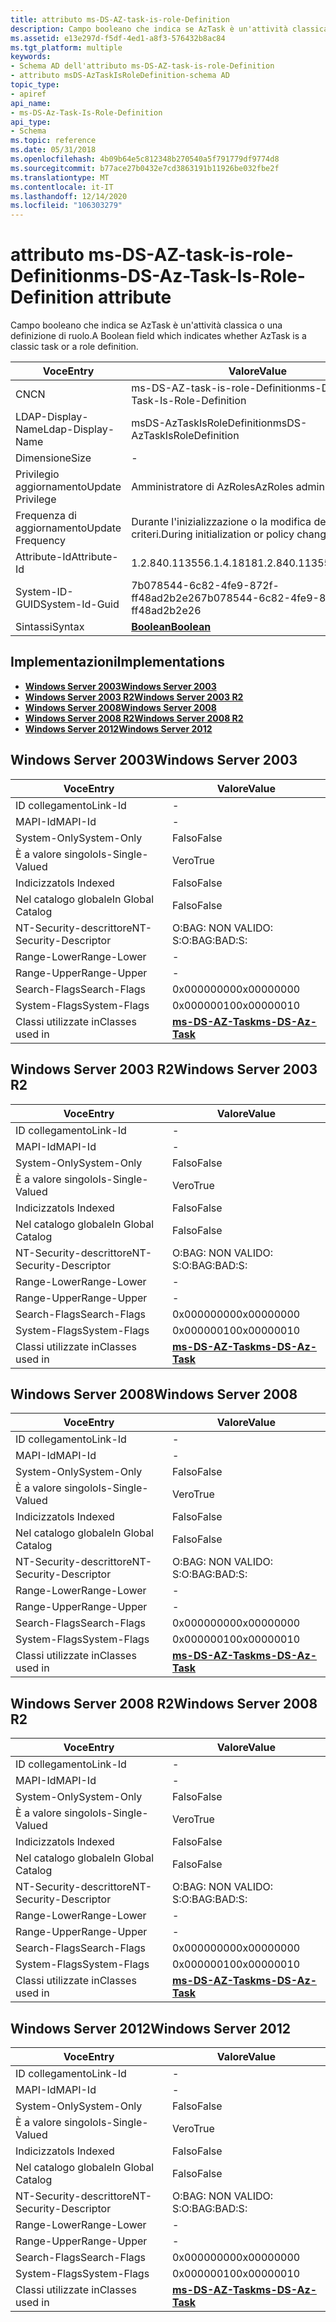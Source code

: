 ```yaml
---
title: attributo ms-DS-AZ-task-is-role-Definition
description: Campo booleano che indica se AzTask è un'attività classica o una definizione di ruolo.
ms.assetid: e13e297d-f5df-4ed1-a8f3-576432b8ac84
ms.tgt_platform: multiple
keywords:
- Schema AD dell'attributo ms-DS-AZ-task-is-role-Definition
- attributo msDS-AzTaskIsRoleDefinition-schema AD
topic_type:
- apiref
api_name:
- ms-DS-Az-Task-Is-Role-Definition
api_type:
- Schema
ms.topic: reference
ms.date: 05/31/2018
ms.openlocfilehash: 4b09b64e5c812348b270540a5f791779df9774d8
ms.sourcegitcommit: b77ace27b0432e7cd3863191b11926be032fbe2f
ms.translationtype: MT
ms.contentlocale: it-IT
ms.lasthandoff: 12/14/2020
ms.locfileid: "106303279"
---
```

# <a name="ms-ds-az-task-is-role-definition-attribute"></a><span data-ttu-id="c45c2-105">attributo ms-DS-AZ-task-is-role-Definition</span><span class="sxs-lookup"><span data-stu-id="c45c2-105">ms-DS-Az-Task-Is-Role-Definition attribute</span></span>

<span data-ttu-id="c45c2-106">Campo booleano che indica se AzTask è un'attività classica o una definizione di ruolo.</span><span class="sxs-lookup"><span data-stu-id="c45c2-106">A Boolean field which indicates whether AzTask is a classic task or a role definition.</span></span>



| <span data-ttu-id="c45c2-107">Voce</span><span class="sxs-lookup"><span data-stu-id="c45c2-107">Entry</span></span> | <span data-ttu-id="c45c2-108">Valore</span><span class="sxs-lookup"><span data-stu-id="c45c2-108">Value</span></span> |
|-------------------|-----------------------------------------|
| <span data-ttu-id="c45c2-109">CN</span><span class="sxs-lookup"><span data-stu-id="c45c2-109">CN</span></span>                | <span data-ttu-id="c45c2-110">ms-DS-AZ-task-is-role-Definition</span><span class="sxs-lookup"><span data-stu-id="c45c2-110">ms-DS-Az-Task-Is-Role-Definition</span></span>        |
| <span data-ttu-id="c45c2-111">LDAP-Display-Name</span><span class="sxs-lookup"><span data-stu-id="c45c2-111">Ldap-Display-Name</span></span> | <span data-ttu-id="c45c2-112">msDS-AzTaskIsRoleDefinition</span><span class="sxs-lookup"><span data-stu-id="c45c2-112">msDS-AzTaskIsRoleDefinition</span></span>             |
| <span data-ttu-id="c45c2-113">Dimensione</span><span class="sxs-lookup"><span data-stu-id="c45c2-113">Size</span></span>              | \-                                      |
| <span data-ttu-id="c45c2-114">Privilegio aggiornamento</span><span class="sxs-lookup"><span data-stu-id="c45c2-114">Update Privilege</span></span>  | <span data-ttu-id="c45c2-115">Amministratore di AzRoles</span><span class="sxs-lookup"><span data-stu-id="c45c2-115">AzRoles admin</span></span>                           |
| <span data-ttu-id="c45c2-116">Frequenza di aggiornamento</span><span class="sxs-lookup"><span data-stu-id="c45c2-116">Update Frequency</span></span>  | <span data-ttu-id="c45c2-117">Durante l'inizializzazione o la modifica dei criteri.</span><span class="sxs-lookup"><span data-stu-id="c45c2-117">During initialization or policy change.</span></span> |
| <span data-ttu-id="c45c2-118">Attribute-Id</span><span class="sxs-lookup"><span data-stu-id="c45c2-118">Attribute-Id</span></span>      | <span data-ttu-id="c45c2-119">1.2.840.113556.1.4.1818</span><span class="sxs-lookup"><span data-stu-id="c45c2-119">1.2.840.113556.1.4.1818</span></span>                 |
| <span data-ttu-id="c45c2-120">System-ID-GUID</span><span class="sxs-lookup"><span data-stu-id="c45c2-120">System-Id-Guid</span></span>    | <span data-ttu-id="c45c2-121">7b078544-6c82-4fe9-872f-ff48ad2b2e26</span><span class="sxs-lookup"><span data-stu-id="c45c2-121">7b078544-6c82-4fe9-872f-ff48ad2b2e26</span></span>    |
| <span data-ttu-id="c45c2-122">Sintassi</span><span class="sxs-lookup"><span data-stu-id="c45c2-122">Syntax</span></span>            | [<span data-ttu-id="c45c2-123">**Boolean**</span><span class="sxs-lookup"><span data-stu-id="c45c2-123">**Boolean**</span></span>](s-boolean.md)            |



## <a name="implementations"></a><span data-ttu-id="c45c2-124">Implementazioni</span><span class="sxs-lookup"><span data-stu-id="c45c2-124">Implementations</span></span>

-   [<span data-ttu-id="c45c2-125">**Windows Server 2003**</span><span class="sxs-lookup"><span data-stu-id="c45c2-125">**Windows Server 2003**</span></span>](#windows-server-2003)
-   [<span data-ttu-id="c45c2-126">**Windows Server 2003 R2**</span><span class="sxs-lookup"><span data-stu-id="c45c2-126">**Windows Server 2003 R2**</span></span>](#windows-server-2003-r2)
-   [<span data-ttu-id="c45c2-127">**Windows Server 2008**</span><span class="sxs-lookup"><span data-stu-id="c45c2-127">**Windows Server 2008**</span></span>](#windows-server-2008)
-   [<span data-ttu-id="c45c2-128">**Windows Server 2008 R2**</span><span class="sxs-lookup"><span data-stu-id="c45c2-128">**Windows Server 2008 R2**</span></span>](#windows-server-2008-r2)
-   [<span data-ttu-id="c45c2-129">**Windows Server 2012**</span><span class="sxs-lookup"><span data-stu-id="c45c2-129">**Windows Server 2012**</span></span>](#windows-server-2012)

## <a name="windows-server-2003"></a><span data-ttu-id="c45c2-130">Windows Server 2003</span><span class="sxs-lookup"><span data-stu-id="c45c2-130">Windows Server 2003</span></span>



| <span data-ttu-id="c45c2-131">Voce</span><span class="sxs-lookup"><span data-stu-id="c45c2-131">Entry</span></span> | <span data-ttu-id="c45c2-132">Valore</span><span class="sxs-lookup"><span data-stu-id="c45c2-132">Value</span></span> |
|------------------------|---------------------------------------------------|
| <span data-ttu-id="c45c2-133">ID collegamento</span><span class="sxs-lookup"><span data-stu-id="c45c2-133">Link-Id</span></span>                | \-                                                |
| <span data-ttu-id="c45c2-134">MAPI-Id</span><span class="sxs-lookup"><span data-stu-id="c45c2-134">MAPI-Id</span></span>                | \-                                                |
| <span data-ttu-id="c45c2-135">System-Only</span><span class="sxs-lookup"><span data-stu-id="c45c2-135">System-Only</span></span>            | <span data-ttu-id="c45c2-136">Falso</span><span class="sxs-lookup"><span data-stu-id="c45c2-136">False</span></span>                                             |
| <span data-ttu-id="c45c2-137">È a valore singolo</span><span class="sxs-lookup"><span data-stu-id="c45c2-137">Is-Single-Valued</span></span>       | <span data-ttu-id="c45c2-138">Vero</span><span class="sxs-lookup"><span data-stu-id="c45c2-138">True</span></span>                                              |
| <span data-ttu-id="c45c2-139">Indicizzato</span><span class="sxs-lookup"><span data-stu-id="c45c2-139">Is Indexed</span></span>             | <span data-ttu-id="c45c2-140">Falso</span><span class="sxs-lookup"><span data-stu-id="c45c2-140">False</span></span>                                             |
| <span data-ttu-id="c45c2-141">Nel catalogo globale</span><span class="sxs-lookup"><span data-stu-id="c45c2-141">In Global Catalog</span></span>      | <span data-ttu-id="c45c2-142">Falso</span><span class="sxs-lookup"><span data-stu-id="c45c2-142">False</span></span>                                             |
| <span data-ttu-id="c45c2-143">NT-Security-descrittore</span><span class="sxs-lookup"><span data-stu-id="c45c2-143">NT-Security-Descriptor</span></span> | <span data-ttu-id="c45c2-144">O:BAG: NON VALIDO: S:</span><span class="sxs-lookup"><span data-stu-id="c45c2-144">O:BAG:BAD:S:</span></span>                                      |
| <span data-ttu-id="c45c2-145">Range-Lower</span><span class="sxs-lookup"><span data-stu-id="c45c2-145">Range-Lower</span></span>            | \-                                                |
| <span data-ttu-id="c45c2-146">Range-Upper</span><span class="sxs-lookup"><span data-stu-id="c45c2-146">Range-Upper</span></span>            | \-                                                |
| <span data-ttu-id="c45c2-147">Search-Flags</span><span class="sxs-lookup"><span data-stu-id="c45c2-147">Search-Flags</span></span>           | <span data-ttu-id="c45c2-148">0x00000000</span><span class="sxs-lookup"><span data-stu-id="c45c2-148">0x00000000</span></span>                                        |
| <span data-ttu-id="c45c2-149">System-Flags</span><span class="sxs-lookup"><span data-stu-id="c45c2-149">System-Flags</span></span>           | <span data-ttu-id="c45c2-150">0x00000010</span><span class="sxs-lookup"><span data-stu-id="c45c2-150">0x00000010</span></span>                                        |
| <span data-ttu-id="c45c2-151">Classi utilizzate in</span><span class="sxs-lookup"><span data-stu-id="c45c2-151">Classes used in</span></span>        | [<span data-ttu-id="c45c2-152">**ms-DS-AZ-Task**</span><span class="sxs-lookup"><span data-stu-id="c45c2-152">**ms-DS-Az-Task**</span></span>](c-msds-aztask.md)<br/> |



## <a name="windows-server-2003-r2"></a><span data-ttu-id="c45c2-153">Windows Server 2003 R2</span><span class="sxs-lookup"><span data-stu-id="c45c2-153">Windows Server 2003 R2</span></span>



| <span data-ttu-id="c45c2-154">Voce</span><span class="sxs-lookup"><span data-stu-id="c45c2-154">Entry</span></span> | <span data-ttu-id="c45c2-155">Valore</span><span class="sxs-lookup"><span data-stu-id="c45c2-155">Value</span></span> |
|------------------------|---------------------------------------------------|
| <span data-ttu-id="c45c2-156">ID collegamento</span><span class="sxs-lookup"><span data-stu-id="c45c2-156">Link-Id</span></span>                | \-                                                |
| <span data-ttu-id="c45c2-157">MAPI-Id</span><span class="sxs-lookup"><span data-stu-id="c45c2-157">MAPI-Id</span></span>                | \-                                                |
| <span data-ttu-id="c45c2-158">System-Only</span><span class="sxs-lookup"><span data-stu-id="c45c2-158">System-Only</span></span>            | <span data-ttu-id="c45c2-159">Falso</span><span class="sxs-lookup"><span data-stu-id="c45c2-159">False</span></span>                                             |
| <span data-ttu-id="c45c2-160">È a valore singolo</span><span class="sxs-lookup"><span data-stu-id="c45c2-160">Is-Single-Valued</span></span>       | <span data-ttu-id="c45c2-161">Vero</span><span class="sxs-lookup"><span data-stu-id="c45c2-161">True</span></span>                                              |
| <span data-ttu-id="c45c2-162">Indicizzato</span><span class="sxs-lookup"><span data-stu-id="c45c2-162">Is Indexed</span></span>             | <span data-ttu-id="c45c2-163">Falso</span><span class="sxs-lookup"><span data-stu-id="c45c2-163">False</span></span>                                             |
| <span data-ttu-id="c45c2-164">Nel catalogo globale</span><span class="sxs-lookup"><span data-stu-id="c45c2-164">In Global Catalog</span></span>      | <span data-ttu-id="c45c2-165">Falso</span><span class="sxs-lookup"><span data-stu-id="c45c2-165">False</span></span>                                             |
| <span data-ttu-id="c45c2-166">NT-Security-descrittore</span><span class="sxs-lookup"><span data-stu-id="c45c2-166">NT-Security-Descriptor</span></span> | <span data-ttu-id="c45c2-167">O:BAG: NON VALIDO: S:</span><span class="sxs-lookup"><span data-stu-id="c45c2-167">O:BAG:BAD:S:</span></span>                                      |
| <span data-ttu-id="c45c2-168">Range-Lower</span><span class="sxs-lookup"><span data-stu-id="c45c2-168">Range-Lower</span></span>            | \-                                                |
| <span data-ttu-id="c45c2-169">Range-Upper</span><span class="sxs-lookup"><span data-stu-id="c45c2-169">Range-Upper</span></span>            | \-                                                |
| <span data-ttu-id="c45c2-170">Search-Flags</span><span class="sxs-lookup"><span data-stu-id="c45c2-170">Search-Flags</span></span>           | <span data-ttu-id="c45c2-171">0x00000000</span><span class="sxs-lookup"><span data-stu-id="c45c2-171">0x00000000</span></span>                                        |
| <span data-ttu-id="c45c2-172">System-Flags</span><span class="sxs-lookup"><span data-stu-id="c45c2-172">System-Flags</span></span>           | <span data-ttu-id="c45c2-173">0x00000010</span><span class="sxs-lookup"><span data-stu-id="c45c2-173">0x00000010</span></span>                                        |
| <span data-ttu-id="c45c2-174">Classi utilizzate in</span><span class="sxs-lookup"><span data-stu-id="c45c2-174">Classes used in</span></span>        | [<span data-ttu-id="c45c2-175">**ms-DS-AZ-Task**</span><span class="sxs-lookup"><span data-stu-id="c45c2-175">**ms-DS-Az-Task**</span></span>](c-msds-aztask.md)<br/> |



## <a name="windows-server-2008"></a><span data-ttu-id="c45c2-176">Windows Server 2008</span><span class="sxs-lookup"><span data-stu-id="c45c2-176">Windows Server 2008</span></span>



| <span data-ttu-id="c45c2-177">Voce</span><span class="sxs-lookup"><span data-stu-id="c45c2-177">Entry</span></span> | <span data-ttu-id="c45c2-178">Valore</span><span class="sxs-lookup"><span data-stu-id="c45c2-178">Value</span></span> |
|------------------------|---------------------------------------------------|
| <span data-ttu-id="c45c2-179">ID collegamento</span><span class="sxs-lookup"><span data-stu-id="c45c2-179">Link-Id</span></span>                | \-                                                |
| <span data-ttu-id="c45c2-180">MAPI-Id</span><span class="sxs-lookup"><span data-stu-id="c45c2-180">MAPI-Id</span></span>                | \-                                                |
| <span data-ttu-id="c45c2-181">System-Only</span><span class="sxs-lookup"><span data-stu-id="c45c2-181">System-Only</span></span>            | <span data-ttu-id="c45c2-182">Falso</span><span class="sxs-lookup"><span data-stu-id="c45c2-182">False</span></span>                                             |
| <span data-ttu-id="c45c2-183">È a valore singolo</span><span class="sxs-lookup"><span data-stu-id="c45c2-183">Is-Single-Valued</span></span>       | <span data-ttu-id="c45c2-184">Vero</span><span class="sxs-lookup"><span data-stu-id="c45c2-184">True</span></span>                                              |
| <span data-ttu-id="c45c2-185">Indicizzato</span><span class="sxs-lookup"><span data-stu-id="c45c2-185">Is Indexed</span></span>             | <span data-ttu-id="c45c2-186">Falso</span><span class="sxs-lookup"><span data-stu-id="c45c2-186">False</span></span>                                             |
| <span data-ttu-id="c45c2-187">Nel catalogo globale</span><span class="sxs-lookup"><span data-stu-id="c45c2-187">In Global Catalog</span></span>      | <span data-ttu-id="c45c2-188">Falso</span><span class="sxs-lookup"><span data-stu-id="c45c2-188">False</span></span>                                             |
| <span data-ttu-id="c45c2-189">NT-Security-descrittore</span><span class="sxs-lookup"><span data-stu-id="c45c2-189">NT-Security-Descriptor</span></span> | <span data-ttu-id="c45c2-190">O:BAG: NON VALIDO: S:</span><span class="sxs-lookup"><span data-stu-id="c45c2-190">O:BAG:BAD:S:</span></span>                                      |
| <span data-ttu-id="c45c2-191">Range-Lower</span><span class="sxs-lookup"><span data-stu-id="c45c2-191">Range-Lower</span></span>            | \-                                                |
| <span data-ttu-id="c45c2-192">Range-Upper</span><span class="sxs-lookup"><span data-stu-id="c45c2-192">Range-Upper</span></span>            | \-                                                |
| <span data-ttu-id="c45c2-193">Search-Flags</span><span class="sxs-lookup"><span data-stu-id="c45c2-193">Search-Flags</span></span>           | <span data-ttu-id="c45c2-194">0x00000000</span><span class="sxs-lookup"><span data-stu-id="c45c2-194">0x00000000</span></span>                                        |
| <span data-ttu-id="c45c2-195">System-Flags</span><span class="sxs-lookup"><span data-stu-id="c45c2-195">System-Flags</span></span>           | <span data-ttu-id="c45c2-196">0x00000010</span><span class="sxs-lookup"><span data-stu-id="c45c2-196">0x00000010</span></span>                                        |
| <span data-ttu-id="c45c2-197">Classi utilizzate in</span><span class="sxs-lookup"><span data-stu-id="c45c2-197">Classes used in</span></span>        | [<span data-ttu-id="c45c2-198">**ms-DS-AZ-Task**</span><span class="sxs-lookup"><span data-stu-id="c45c2-198">**ms-DS-Az-Task**</span></span>](c-msds-aztask.md)<br/> |



## <a name="windows-server-2008-r2"></a><span data-ttu-id="c45c2-199">Windows Server 2008 R2</span><span class="sxs-lookup"><span data-stu-id="c45c2-199">Windows Server 2008 R2</span></span>



| <span data-ttu-id="c45c2-200">Voce</span><span class="sxs-lookup"><span data-stu-id="c45c2-200">Entry</span></span> | <span data-ttu-id="c45c2-201">Valore</span><span class="sxs-lookup"><span data-stu-id="c45c2-201">Value</span></span> |
|------------------------|---------------------------------------------------|
| <span data-ttu-id="c45c2-202">ID collegamento</span><span class="sxs-lookup"><span data-stu-id="c45c2-202">Link-Id</span></span>                | \-                                                |
| <span data-ttu-id="c45c2-203">MAPI-Id</span><span class="sxs-lookup"><span data-stu-id="c45c2-203">MAPI-Id</span></span>                | \-                                                |
| <span data-ttu-id="c45c2-204">System-Only</span><span class="sxs-lookup"><span data-stu-id="c45c2-204">System-Only</span></span>            | <span data-ttu-id="c45c2-205">Falso</span><span class="sxs-lookup"><span data-stu-id="c45c2-205">False</span></span>                                             |
| <span data-ttu-id="c45c2-206">È a valore singolo</span><span class="sxs-lookup"><span data-stu-id="c45c2-206">Is-Single-Valued</span></span>       | <span data-ttu-id="c45c2-207">Vero</span><span class="sxs-lookup"><span data-stu-id="c45c2-207">True</span></span>                                              |
| <span data-ttu-id="c45c2-208">Indicizzato</span><span class="sxs-lookup"><span data-stu-id="c45c2-208">Is Indexed</span></span>             | <span data-ttu-id="c45c2-209">Falso</span><span class="sxs-lookup"><span data-stu-id="c45c2-209">False</span></span>                                             |
| <span data-ttu-id="c45c2-210">Nel catalogo globale</span><span class="sxs-lookup"><span data-stu-id="c45c2-210">In Global Catalog</span></span>      | <span data-ttu-id="c45c2-211">Falso</span><span class="sxs-lookup"><span data-stu-id="c45c2-211">False</span></span>                                             |
| <span data-ttu-id="c45c2-212">NT-Security-descrittore</span><span class="sxs-lookup"><span data-stu-id="c45c2-212">NT-Security-Descriptor</span></span> | <span data-ttu-id="c45c2-213">O:BAG: NON VALIDO: S:</span><span class="sxs-lookup"><span data-stu-id="c45c2-213">O:BAG:BAD:S:</span></span>                                      |
| <span data-ttu-id="c45c2-214">Range-Lower</span><span class="sxs-lookup"><span data-stu-id="c45c2-214">Range-Lower</span></span>            | \-                                                |
| <span data-ttu-id="c45c2-215">Range-Upper</span><span class="sxs-lookup"><span data-stu-id="c45c2-215">Range-Upper</span></span>            | \-                                                |
| <span data-ttu-id="c45c2-216">Search-Flags</span><span class="sxs-lookup"><span data-stu-id="c45c2-216">Search-Flags</span></span>           | <span data-ttu-id="c45c2-217">0x00000000</span><span class="sxs-lookup"><span data-stu-id="c45c2-217">0x00000000</span></span>                                        |
| <span data-ttu-id="c45c2-218">System-Flags</span><span class="sxs-lookup"><span data-stu-id="c45c2-218">System-Flags</span></span>           | <span data-ttu-id="c45c2-219">0x00000010</span><span class="sxs-lookup"><span data-stu-id="c45c2-219">0x00000010</span></span>                                        |
| <span data-ttu-id="c45c2-220">Classi utilizzate in</span><span class="sxs-lookup"><span data-stu-id="c45c2-220">Classes used in</span></span>        | [<span data-ttu-id="c45c2-221">**ms-DS-AZ-Task**</span><span class="sxs-lookup"><span data-stu-id="c45c2-221">**ms-DS-Az-Task**</span></span>](c-msds-aztask.md)<br/> |



## <a name="windows-server-2012"></a><span data-ttu-id="c45c2-222">Windows Server 2012</span><span class="sxs-lookup"><span data-stu-id="c45c2-222">Windows Server 2012</span></span>



| <span data-ttu-id="c45c2-223">Voce</span><span class="sxs-lookup"><span data-stu-id="c45c2-223">Entry</span></span> | <span data-ttu-id="c45c2-224">Valore</span><span class="sxs-lookup"><span data-stu-id="c45c2-224">Value</span></span> |
|------------------------|---------------------------------------------------|
| <span data-ttu-id="c45c2-225">ID collegamento</span><span class="sxs-lookup"><span data-stu-id="c45c2-225">Link-Id</span></span>                | \-                                                |
| <span data-ttu-id="c45c2-226">MAPI-Id</span><span class="sxs-lookup"><span data-stu-id="c45c2-226">MAPI-Id</span></span>                | \-                                                |
| <span data-ttu-id="c45c2-227">System-Only</span><span class="sxs-lookup"><span data-stu-id="c45c2-227">System-Only</span></span>            | <span data-ttu-id="c45c2-228">Falso</span><span class="sxs-lookup"><span data-stu-id="c45c2-228">False</span></span>                                             |
| <span data-ttu-id="c45c2-229">È a valore singolo</span><span class="sxs-lookup"><span data-stu-id="c45c2-229">Is-Single-Valued</span></span>       | <span data-ttu-id="c45c2-230">Vero</span><span class="sxs-lookup"><span data-stu-id="c45c2-230">True</span></span>                                              |
| <span data-ttu-id="c45c2-231">Indicizzato</span><span class="sxs-lookup"><span data-stu-id="c45c2-231">Is Indexed</span></span>             | <span data-ttu-id="c45c2-232">Falso</span><span class="sxs-lookup"><span data-stu-id="c45c2-232">False</span></span>                                             |
| <span data-ttu-id="c45c2-233">Nel catalogo globale</span><span class="sxs-lookup"><span data-stu-id="c45c2-233">In Global Catalog</span></span>      | <span data-ttu-id="c45c2-234">Falso</span><span class="sxs-lookup"><span data-stu-id="c45c2-234">False</span></span>                                             |
| <span data-ttu-id="c45c2-235">NT-Security-descrittore</span><span class="sxs-lookup"><span data-stu-id="c45c2-235">NT-Security-Descriptor</span></span> | <span data-ttu-id="c45c2-236">O:BAG: NON VALIDO: S:</span><span class="sxs-lookup"><span data-stu-id="c45c2-236">O:BAG:BAD:S:</span></span>                                      |
| <span data-ttu-id="c45c2-237">Range-Lower</span><span class="sxs-lookup"><span data-stu-id="c45c2-237">Range-Lower</span></span>            | \-                                                |
| <span data-ttu-id="c45c2-238">Range-Upper</span><span class="sxs-lookup"><span data-stu-id="c45c2-238">Range-Upper</span></span>            | \-                                                |
| <span data-ttu-id="c45c2-239">Search-Flags</span><span class="sxs-lookup"><span data-stu-id="c45c2-239">Search-Flags</span></span>           | <span data-ttu-id="c45c2-240">0x00000000</span><span class="sxs-lookup"><span data-stu-id="c45c2-240">0x00000000</span></span>                                        |
| <span data-ttu-id="c45c2-241">System-Flags</span><span class="sxs-lookup"><span data-stu-id="c45c2-241">System-Flags</span></span>           | <span data-ttu-id="c45c2-242">0x00000010</span><span class="sxs-lookup"><span data-stu-id="c45c2-242">0x00000010</span></span>                                        |
| <span data-ttu-id="c45c2-243">Classi utilizzate in</span><span class="sxs-lookup"><span data-stu-id="c45c2-243">Classes used in</span></span>        | [<span data-ttu-id="c45c2-244">**ms-DS-AZ-Task**</span><span class="sxs-lookup"><span data-stu-id="c45c2-244">**ms-DS-Az-Task**</span></span>](c-msds-aztask.md)<br/> |



 

 





